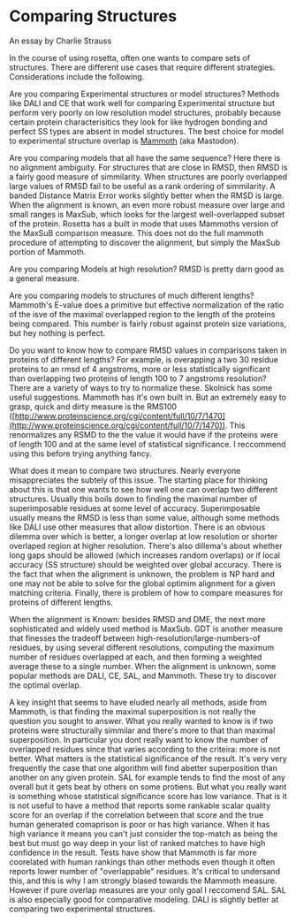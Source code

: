 Comparing Structures
====================

An essay by Charlie Strauss

In the course of using rosetta, often one wants to compare sets of
structures. There are different use cases that require different
strategies. Considerations include the following.

Are you comparing Experimental structures or model structures? Methods
like DALI and CE that work well for comparing Experimental structure but
perform very poorly on low resolution model structures, probably because
certain protein characterisitics they look for like hydrogen bonding and
perfect SS types are absent in model structures. The best choice for
model to experimental structure overlap is [Mammoth](http://dx.doi.org/10.1110/ps.0215902) (aka Mastodon).

Are you comparing models that all have the same sequence? Here there is
no alignment ambiguity. For structures that are close in RMSD, then RMSD
is a fairly good measure of simmilarity. When structures are poorly
overlapped large values of RMSD fail to be useful as a rank ordering of
simmilarity. A banded Distance Matrix Error works slightly better when
the RMSD is large. When the alignment is known, an even more robust
measure over large and small ranges is MaxSub, which looks for the
largest well-overlapped subset of the protein. Rosetta has a built in
mode that uses Mammoths version of the MaxSuB comparison measure. This
does not do the full mammoth procedure of attempting to discover the
alignment, but simply the MaxSub portion of Mammoth.

Are you comparing Models at high resolution? RMSD is pretty darn good as
a general measure.

Are you comparing models to structures of much different lengths?
Mammoth's E-value does a primitive but effective normalization of the
ratio of the isve of the maximal overlapped region to the length of the
proteins being compared. This number is fairly robust against protein
size variations, but hey nothing is perfect.

Do you want to know how to compare RMSD values in comparisons taken in
proteins of different lengths? For example, is overapping a two 30
residue proteins to an rmsd of 4 angstroms, more or less statistically
significant than overlapping two proteins of length 100 to 7 angstroms
resolution? There are a variety of ways to try to normalize these.
Skolnick has some useful suggestions. Mammoth has it's own built in. But
an extremely easy to grasp, quick and dirty measure is the RMS100
([http://www.proteinscience.org/cgi/content/full/10/7/1470](http://www.proteinscience.org/cgi/content/full/10/7/1470)).
This renormalizes any RSMD to the the value it would have if the
proteins were of length 100 and at the same level of statistical
significance. I reccommend using this before trying anything fancy.

What does it mean to compare two structures. Nearly everyone
misappreciates the subtely of this issue. The starting place for
thinking about this is that one wants to see how well one can overlap
two different structures. Usually this boils down to finding the maximal
number of superimposable residues at some level of accuracy.
Superimposable usually means the RMSD is less than some value, although
some methods like DALI use other measures that allow distortion. There
is an obvious dilemma over which is better, a longer overlap at low
resolution or shorter overlaped region at higher resolution. There's
also dillema's about whether long gaps should be allowed (which
increases random overlaps) or if local accuracy (SS structure) should be
weighted over global accuracy. There is the fact that when the alignment
is unknown, the problem is NP hard and one may not be able to solve for
the global optimim alignment for a given matching criteria. Finally,
there is problem of how to compare measures for proteins of different
lengths.

When the alignment is Known: besides RMSD and DME, the next more
sophisticated and widely used method is MaxSub. GDT is another measure
that finesses the tradeoff between high-resolution/large-numbers-of
residues, by using several different resolutions, computing the maximum
number of residues overlapped at each, and then forming a weighted
average these to a single number. When the alignment is unknown, some
popular methods are DALI, CE, SAL, and Mammoth. These try to discover
the optimal overlap.

 A key insight that seems to have eluded nearly all methods, aside from
Mammoth, is that finding the maximal superposition is not really the
question you sought to answer. What you really wanted to know is if two
proteins were structurally simmilar and there's more to that than
maximal superposition. In particular you dont really want to know the
number of overlapped residues since that varies according to the
criteira: more is not better. What matters is the statistical
significance of the result. It's very very frequently the case that one
algorithm will find abetter superposition than another on any given
protein. SAL for example tends to find the most of any overall but it
gets beat by others on some protiens. But what you really want is
something whose statistical significance score has low variance. That is
it is not useful to have a method that reports some rankable scalar
quality score for an overlap if the correlation between that score and
the true human generated comaprison is poor or has high variance. When
it has high variance it means you can't just consider the top-match as
being the best but must go way deep in your list of ranked matches to
have high confidence in the result. Tests have show that Mammoth is far
more coorelated with human rankings than other methods even though it
often reports lower number of "overlappable" residues. It's critical to
undersand this, and this is why I am strongly biased towards the Mammoth
measure. However if pure overlap measures are your only goal I reccomend
SAL. SAL is also especially good for comparative modeling. DALI is
slightly better at comparing two experimental structures.

